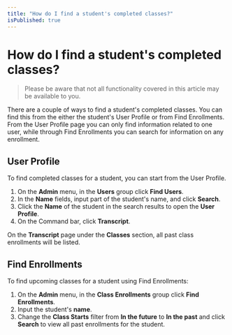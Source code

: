 ```yaml
---
title: "How do I find a student's completed classes?"
isPublished: true
---
```


# How do I find a student's completed classes?

> Please be aware that not all functionality covered in this article may be available to you.

There are a couple of ways to find a student's completed classes. You can find this from the either the student's User Profile or from Find Enrollments. From the User Profile page you can only find information related to one user, while through Find Enrollments you can search for information on any enrollment.

## User Profile

To find completed classes for a student, you can start from the User Profile.
1. On the **Admin** menu, in the **Users** group click **Find Users**. 
1. In the **Name** fields, input part of the student's name, and click **Search**. 
1. Click the **Name** of the student in the search results to open the **User Profile**. 
1. On the Command bar, click **Transcript**. 

On the **Transcript** page under the **Classes** section, all past class enrollments will be listed.

## Find Enrollments

To find upcoming classes for a student using Find Enrollments:
1. On the **Admin** menu, in the **Class Enrollments** group click **Find Enrollments**. 
1. Input the student's **name**. 
1. Change the **Class Starts** filter from **In the future** to **In the past** and click **Search** to view all past enrollments for the student.
